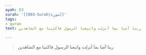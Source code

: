 ```yaml
---
ayah: 53
surah: '[[003-Surah|سورة]]'
tags:
- quran
text: ربنا آمنا بما أنزلت واتبعنا الرسول فاكتبنا مع الشاهدين

---
```

> ربنا آمنا بما أنزلت واتبعنا الرسول فاكتبنا مع الشاهدين
